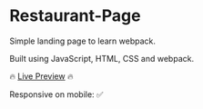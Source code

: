 # Restaurant-Page
Simple landing page to learn webpack. 

Built using JavaScript, HTML, CSS and webpack.

🔥 [Live Preview](https://incandesc3nce.github.io/Restaurant-Page/) 🔥

Responsive on mobile: ✅
